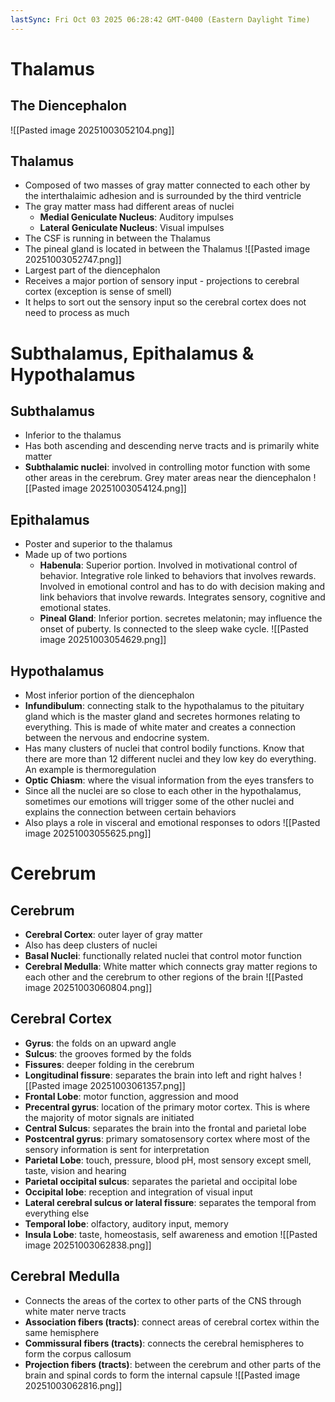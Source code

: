 ```yaml
---
lastSync: Fri Oct 03 2025 06:28:42 GMT-0400 (Eastern Daylight Time)
---
```

# Thalamus
## The Diencephalon

![[Pasted image 20251003052104.png]]
## Thalamus
- Composed of two masses of gray matter connected to each other by the interthalaimic adhesion and is surrounded by the third ventricle
- The gray matter mass had different areas of nuclei
	- **Medial Geniculate Nucleus**: Auditory impulses
	- **Lateral Geniculate Nucleus**: Visual impulses
- The CSF is running in between the Thalamus 
- The pineal gland is located in between the Thalamus
![[Pasted image 20251003052747.png]]
- Largest part of the diencephalon
- Receives a major portion of sensory input - projections to cerebral cortex (exception is sense of smell)
- It helps to sort out the sensory input so the cerebral cortex does not need to process as much
# Subthalamus, Epithalamus & Hypothalamus
## Subthalamus
- Inferior to the thalamus
- Has both ascending and descending nerve tracts and is primarily white matter
- **Subthalamic nuclei**: involved in controlling motor function with some other areas in the cerebrum. Grey mater areas near the diencephalon
![[Pasted image 20251003054124.png]]
## Epithalamus
- Poster and superior to the thalamus
- Made up of two portions
	- **Habenula**: Superior portion. Involved in motivational control of behavior. Integrative role linked to behaviors that involves rewards. Involved in emotional control and has to do with decision making and link behaviors that involve rewards. Integrates sensory, cognitive and emotional states.
	- **Pineal Gland**: Inferior portion. secretes melatonin; may influence the onset of puberty. Is connected to the sleep wake cycle. 
![[Pasted image 20251003054629.png]]
## Hypothalamus
- Most inferior portion of the diencephalon
- **Infundibulum**: connecting stalk to the hypothalamus to the pituitary gland which is the master gland and secretes hormones relating to everything. This is made of white mater and creates a connection between the nervous and endocrine system.
- Has many clusters of nuclei that control bodily functions. Know that there are more than 12 different nuclei and they low key do everything. An example is thermoregulation
- **Optic Chiasm**: where the visual information from the eyes transfers to
- Since all the nuclei are so close to each other in the hypothalamus, sometimes our emotions will trigger some of the other nuclei and explains the connection between certain behaviors
- Also plays a role in visceral and emotional responses to odors
![[Pasted image 20251003055625.png]]
# Cerebrum
## Cerebrum
- **Cerebral Cortex**: outer layer of gray matter
- Also has deep clusters of nuclei
- **Basal Nuclei**: functionally related nuclei that control motor function
- **Cerebral Medulla**: White matter which connects gray matter regions to each other and the cerebrum to other regions of the brain
![[Pasted image 20251003060804.png]]
## Cerebral Cortex
- **Gyrus**: the folds on an upward angle
- **Sulcus**: the grooves formed by the folds
- **Fissures**: deeper folding in the cerebrum
- **Longitudinal fissure**: separates the brain into left and right halves
![[Pasted image 20251003061357.png]]
- **Frontal Lobe**: motor function, aggression and mood
- **Precentral gyrus**: location of the primary motor cortex. This is where the majority of motor signals are initiated
- **Central Sulcus**: separates the brain into the frontal and parietal lobe
- **Postcentral gyrus**: primary somatosensory cortex where most of the sensory information is sent for interpretation
- **Parietal Lobe**: touch, pressure, blood pH, most sensory except smell, taste, vision and hearing
- **Parietal occipital sulcus**: separates the parietal and occipital lobe
- **Occipital lobe**: reception and integration of visual input
- **Lateral cerebral sulcus or lateral fissure**: separates the temporal from everything else
- **Temporal lobe**: olfactory, auditory input, memory
- **Insula Lobe**: taste, homeostasis, self awareness and emotion
![[Pasted image 20251003062838.png]]
## Cerebral Medulla
- Connects the areas of the cortex to other parts of the CNS through white mater nerve tracts
- **Association fibers (tracts)**: connect areas of cerebral cortex within the same hemisphere
- **Commissural fibers (tracts)**: connects the cerebral hemispheres to form the corpus callosum
- **Projection fibers (tracts)**: between the cerebrum and other parts of the brain and spinal cords to form the internal capsule
![[Pasted image 20251003062816.png]]